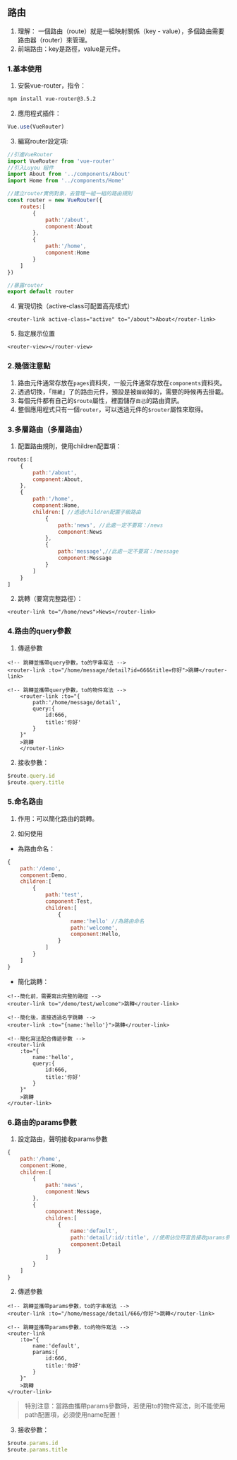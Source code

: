 ## 路由

1. 理解： 一個路由（route）就是一組映射關係（key - value），多個路由需要路由器（router）來管理。
2. 前端路由：key是路徑，value是元件。

### 1.基本使用

1. 安裝vue-router，指令：

```bash
npm install vue-router@3.5.2
```

2. 應用程式插件：

```js
Vue.use(VueRouter)
```

3. 編寫router設定項:

```js
//引進VueRouter
import VueRouter from 'vue-router'
//引入Luyou 組件
import About from '../components/About'
import Home from '../components/Home'

//建立router實例對象，去管理一組一組的路由規則
const router = new VueRouter({
    routes:[
        {
            path:'/about',
            component:About
        },
        {
            path:'/home',
            component:Home
        }
    ]
})

//暴露router
export default router
```

4. 實現切換（active-class可配置高亮樣式）

```vue
<router-link active-class="active" to="/about">About</router-link>
```

5. 指定展示位置

```vue
<router-view></router-view>
```

### 2.幾個注意點

1. 路由元件通常存放在`pages`資料夾，一般元件通常存放在`components`資料夾。
2. 透過切換，「`隱藏`」了的路由元件，預設是被`銷毀`掉的，需要的時候再去掛載。
3. 每個元件都有自己的`$route`屬性，裡面儲存`自己`的路由資訊。
4. 整個應用程式只有一個`router`，可以透過元件的`$router`屬性來取得。

### 3.多層路由（多層路由）

1. 配置路由規則，使用children配置項：

```js
routes:[
    {
        path:'/about',
        component:About,
    },
    {
        path:'/home',
        component:Home,
        children:[ //透過children配置子級路由
            {
                path:'news', //此處一定不要寫：/news
                component:News
            },
            {
                path:'message',//此處一定不要寫：/message
                component:Message
            }
        ]
    }
]
```

2. 跳轉（要寫完整路徑）：

```vue
<router-link to="/home/news">News</router-link>
```

### 4.路由的query參數

1. 傳遞參數

```vue
<!-- 跳轉並攜帶query參數，to的字串寫法 -->
<router-link :to="/home/message/detail?id=666&title=你好">跳轉</router-link>

<!-- 跳轉並攜帶query參數，to的物件寫法 -->
    <router-link :to="{
        path:'/home/message/detail',
        query:{
            id:666,
            title:'你好'
        }
    }"
    >跳轉
    </router-link>
```

2. 接收參數：

```js
$route.query.id
$route.query.title
```

### 5.命名路由

1. 作用：可以簡化路由的跳轉。

2. 如何使用

* 為路由命名：

```js
{
    path:'/demo',
    component:Demo,
    children:[
        {
            path:'test',
            component:Test,
            children:[
                {
                    name:'hello' //為路由命名
                    path:'welcome',
                    component:Hello,
                }
            ]
        }
    ]
}
```

* 簡化跳轉：

```vue
<!--簡化前，需要寫出完整的路徑 -->
<router-link to="/demo/test/welcome">跳轉</router-link>

<!--簡化後，直接透過名字跳轉 -->
<router-link :to="{name:'hello'}">跳轉</router-link>

<!--簡化寫法配合傳遞參數 -->
<router-link 
    :to="{
        name:'hello',
        query:{
            id:666,
            title:'你好'
        }
    }"
    >跳轉
</router-link>
```

### 6.路由的params參數

1. 設定路由，聲明接收params參數

```js
{
    path:'/home',
    component:Home,
    children:[
        {
            path:'news',
            component:News
        },
        {
            component:Message,
            children:[
                {
                    name:'default',
                    path:'detail/:id/:title', //使用佔位符宣告接收params參數
                    component:Detail
                }
            ]
        }
    ]
}
```

2. 傳遞參數

```vue
<!-- 跳轉並攜帶params參數，to的字串寫法 -->
<router-link :to="/home/message/detail/666/你好">跳轉</router-link>

<!-- 跳轉並攜帶params參數，to的物件寫法 -->
<router-link
    :to="{
        name:'default',
        params:{
            id:666,
            title:'你好'
        }
    }"
    >跳轉
</router-link>
```

> 特別注意：當路由攜帶params參數時，若使用to的物件寫法，則不能使用path配置項，必須使用name配置！

3. 接收參數：

```js
$route.params.id
$route.params.title
```